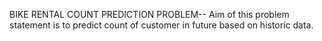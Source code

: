 BIKE RENTAL COUNT PREDICTION PROBLEM-- 
Aim of this problem statement is to predict count of customer in future based on historic data. 
